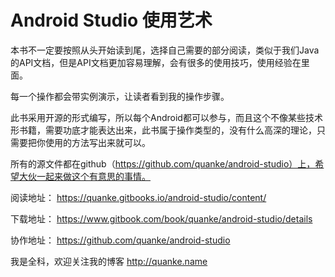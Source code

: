 # Android Studio 使用艺术

本书不一定要按照从头开始读到尾，选择自己需要的部分阅读，类似于我们Java的API文档，但是API文档更加容易理解，会有很多的使用技巧，使用经验在里面。

每一个操作都会带实例演示，让读者看到我的操作步骤。

此书采用开源的形式编写，所以每个Android都可以参与，而且这个不像某些技术形书籍，需要功底才能表达出来，此书属于操作类型的，没有什么高深的理论，只需要把你使用的方法写出来就可以。

所有的源文件都在github（https://github.com/quanke/android-studio）上，希望大伙一起来做这个有意思的事情。

阅读地址： https://quanke.gitbooks.io/android-studio/content/

下载地址： https://www.gitbook.com/book/quanke/android-studio/details

协作地址： https://github.com/quanke/android-studio


我是全科，欢迎关注我的博客 http://quanke.name 